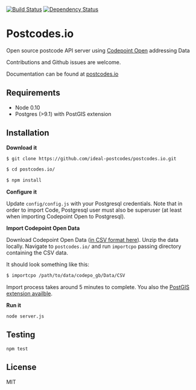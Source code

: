 [![Build Status](https://travis-ci.org/ideal-postcodes/postcodes.io.png)](https://travis-ci.org/ideal-postcodes/postcodes.io) 
[![Dependency Status](https://gemnasium.com/ideal-postcodes/postcodes.io.png)](https://gemnasium.com/ideal-postcodes/postcodes.io)

# Postcodes.io

Open source postcode API server using [Codepoint Open](https://www.ordnancesurvey.co.uk/opendatadownload/products.html) addressing Data

Contributions and Github issues are welcome.

Documentation can be found at [postcodes.io](http://postcodes.io)

## Requirements

- Node 0.10
- Postgres (>9.1) with PostGIS extension

## Installation

**Download it**
```bash
$ git clone https://github.com/ideal-postcodes/postcodes.io.git

$ cd postcodes.io/

$ npm install
```

**Configure it**

Update `config/config.js` with your Postgresql credentials. Note that in order to import Code, Postgresql user must also be superuser (at least when importing Codepoint Open to Postgresql).

**Import Codepoint Open Data**

Download Codepoint Open Data ([in CSV format here](https://www.ordnancesurvey.co.uk/opendatadownload/products.html)). Unzip the data locally. Navigate to `postcodes.io/` and run `importcpo` passing  directory containing the CSV data.

It should look something like this:

```bash
$ importcpo /path/to/data/codepo_gb/Data/CSV
```

Import process takes around 5 minutes to complete. You also the [PostGIS extension availble](http://postgis.net/install).

**Run it**

```
node server.js
```

## Testing

```
npm test
```

## License 

MIT